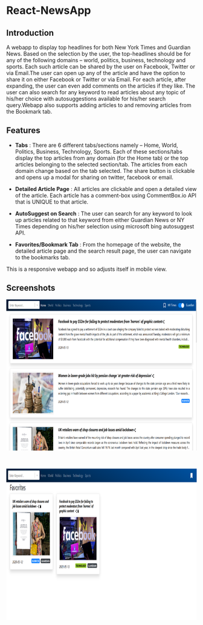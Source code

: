 # React-NewsApp

## Introduction
A webapp to display top headlines for both New York Times and Guardian News. Based on the selection by the user, the top-headlines should be for any of the following domains – world, politics, business, technology and sports. Each such article can be shared by the user on Facebook, Twitter or via Email.The user can open up any of the article and have the option to share it on either Facebook or Twitter
or via Email. For each article, after expanding, the user can even add comments on the articles if they like. The user can also search for any keyword to read articles about any topic of his/her choice with autosuggestions available for his/her search query.Webapp also supports adding articles to and removing articles from the Bookmark tab.

## Features
* **Tabs** : There are 6 different tabs/sections namely – Home, World, Politics, Business, Technology, Sports. Each of these sections/tabs display the top articles from any domain (for the Home tab) or the top articles belonging to the selected section/tab. The articles from each domain change based on the tab selected. The share button is clickable and opens up a modal for sharing on twitter, facebook or email.

* **Detailed Article Page** : All articles are clickable and open a detailed view of the article. Each article has a comment-box using CommentBox.io API that is UNIQUE to that article.

* **AutoSuggest on Search** : The user can search for any keyword to look up articles related to that keyword from either Guardian News or NY Times depending on his/her selection using microsoft bing autosuggest API.

* **Favorites/Bookmark Tab** : From the homepage of the website, the detailed article page and the search result page, the user can navigate to the bookmarks tab.

This is a responsive webapp and so adjusts itself in mobile view.

## Screenshots
<p align="center">
<img width="700" height="400" src="React%20Home.PNG">
 </p>
 <br/>
 <p align="center">
<img width="700" height="400" src="React%20Bookmark.PNG">
 </p>
